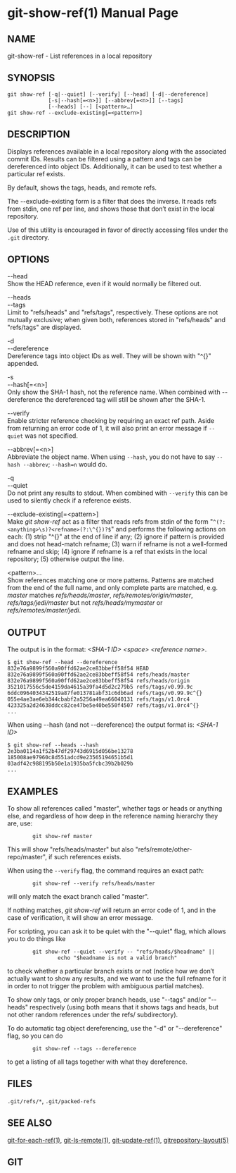 # git-show-ref(1) Manual Page

## NAME

git-show-ref - List references in a local repository

## SYNOPSIS

    git show-ref [-q|--quiet] [--verify] [--head] [-d|--dereference]
                 [-s|--hash[=<n>]] [--abbrev[=<n>]] [--tags]
                 [--heads] [--] [<pattern>…​]
    git show-ref --exclude-existing[=<pattern>]

## DESCRIPTION

Displays references available in a local repository along with the associated commit IDs. Results can be filtered using a pattern and tags can be dereferenced into object IDs. Additionally, it can be used to test whether a particular ref exists.

By default, shows the tags, heads, and remote refs.

The --exclude-existing form is a filter that does the inverse. It reads refs from stdin, one ref per line, and shows those that don’t exist in the local repository.

Use of this utility is encouraged in favor of directly accessing files under the `.git` directory.

## OPTIONS

--head  
Show the HEAD reference, even if it would normally be filtered out.

--heads  
--tags  
Limit to "refs/heads" and "refs/tags", respectively. These options are not mutually exclusive; when given both, references stored in "refs/heads" and "refs/tags" are displayed.

-d  
--dereference  
Dereference tags into object IDs as well. They will be shown with "^{}" appended.

-s  
--hash\[=&lt;n&gt;\]  
Only show the SHA-1 hash, not the reference name. When combined with --dereference the dereferenced tag will still be shown after the SHA-1.

--verify  
Enable stricter reference checking by requiring an exact ref path. Aside from returning an error code of 1, it will also print an error message if `--quiet` was not specified.

--abbrev\[=&lt;n&gt;\]  
Abbreviate the object name. When using `--hash`, you do not have to say `--hash --abbrev`; `--hash=n` would do.

-q  
--quiet  
Do not print any results to stdout. When combined with `--verify` this can be used to silently check if a reference exists.

--exclude-existing\[=&lt;pattern&gt;\]  
Make _git show-ref_ act as a filter that reads refs from stdin of the form "`^(?:<anything>\s)?<refname>(?:\^{})?$`" and performs the following actions on each: (1) strip "^{}" at the end of line if any; (2) ignore if pattern is provided and does not head-match refname; (3) warn if refname is not a well-formed refname and skip; (4) ignore if refname is a ref that exists in the local repository; (5) otherwise output the line.

&lt;pattern&gt;…​  
Show references matching one or more patterns. Patterns are matched from the end of the full name, and only complete parts are matched, e.g. _master_ matches _refs/heads/master_, _refs/remotes/origin/master_, _refs/tags/jedi/master_ but not _refs/heads/mymaster_ or _refs/remotes/master/jedi_.

## OUTPUT

The output is in the format: _&lt;SHA-1 ID&gt;_ _&lt;space&gt;_ _&lt;reference name&gt;_.

    $ git show-ref --head --dereference
    832e76a9899f560a90ffd62ae2ce83bbeff58f54 HEAD
    832e76a9899f560a90ffd62ae2ce83bbeff58f54 refs/heads/master
    832e76a9899f560a90ffd62ae2ce83bbeff58f54 refs/heads/origin
    3521017556c5de4159da4615a39fa4d5d2c279b5 refs/tags/v0.99.9c
    6ddc0964034342519a87fe013781abf31c6db6ad refs/tags/v0.99.9c^{}
    055e4ae3ae6eb344cbabf2a5256a49ea66040131 refs/tags/v1.0rc4
    423325a2d24638ddcc82ce47be5e40be550f4507 refs/tags/v1.0rc4^{}
    ...

When using --hash (and not --dereference) the output format is: _&lt;SHA-1 ID&gt;_

    $ git show-ref --heads --hash
    2e3ba0114a1f52b47df29743d6915d056be13278
    185008ae97960c8d551adcd9e23565194651b5d1
    03adf42c988195b50e1a1935ba5fcbc39b2b029b
    ...

## EXAMPLES

To show all references called "master", whether tags or heads or anything else, and regardless of how deep in the reference naming hierarchy they are, use:

            git show-ref master

This will show "refs/heads/master" but also "refs/remote/other-repo/master", if such references exists.

When using the `--verify` flag, the command requires an exact path:

            git show-ref --verify refs/heads/master

will only match the exact branch called "master".

If nothing matches, _git show-ref_ will return an error code of 1, and in the case of verification, it will show an error message.

For scripting, you can ask it to be quiet with the "--quiet" flag, which allows you to do things like

            git show-ref --quiet --verify -- "refs/heads/$headname" ||
                    echo "$headname is not a valid branch"

to check whether a particular branch exists or not (notice how we don’t actually want to show any results, and we want to use the full refname for it in order to not trigger the problem with ambiguous partial matches).

To show only tags, or only proper branch heads, use "--tags" and/or "--heads" respectively (using both means that it shows tags and heads, but not other random references under the refs/ subdirectory).

To do automatic tag object dereferencing, use the "-d" or "--dereference" flag, so you can do

            git show-ref --tags --dereference

to get a listing of all tags together with what they dereference.

## FILES

`.git/refs/*`, `.git/packed-refs`

## SEE ALSO

[git-for-each-ref(1)](git-for-each-ref.html), [git-ls-remote(1)](git-ls-remote.html), [git-update-ref(1)](git-update-ref.html), [gitrepository-layout(5)](gitrepository-layout.html)

## GIT
